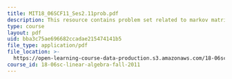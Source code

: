 ```yaml
---
title: MIT18_06SCF11_Ses2.11prob.pdf
description: This resource contains problem set related to markov matrices; fourier series.
type: course
layout: pdf
uid: bba3c75ae696682ccadae215474141b5
file_type: application/pdf
file_location: >-
  https://open-learning-course-data-production.s3.amazonaws.com/18-06sc-linear-algebra-fall-2011/bba3c75ae696682ccadae215474141b5_MIT18_06SCF11_Ses2.11prob.pdf
course_id: 18-06sc-linear-algebra-fall-2011
---
```


